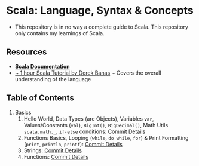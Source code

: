# Scala: Language, Syntax & Concepts

- This repository is in no way a complete guide to Scala. This repository only contains my learnings of Scala.

## Resources

- **[Scala Documentation](https://docs.scala-lang.org/overviews/scala-book/introduction.html)**
- [~ 1 hour Scala Tutorial by Derek Banas](https://www.youtube.com/watch?v=DzFt0YkZo8M&t=1s&ab_channel=DerekBanas) ~ Covers the overall understanding of the language

## Table of Contents

1. Basics
   1. Hello World, Data Types (are Objects), Variables `var`, Values/Constants (`val`), `BigInt()`, `BigDecimal()`, Math Utils `scala.math._`, `if-else` conditions: [Commit Details](https://github.com/Ch-sriram/scala-learn/blob/main/1-basics/HelloWorld.scala)
   2. Functions Basics, Looping (`while`, `do while`, `for`) & Print Formatting (`print`, `println`, `printf`): [Commit Details](https://github.com/Ch-sriram/scala-learn/blob/main/1-basics/FunctionsLooping.scala)
   3. Strings: [Commit Details](https://github.com/Ch-sriram/scala-learn/blob/main/1-basics/Strings.scala)
   4. Functions: [Commit Details](https://github.com/Ch-sriram/scala-learn/blob/main/1-basics/Functions.scala)
